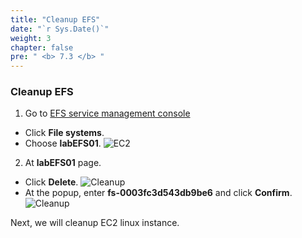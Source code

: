 ```yaml
---
title: "Cleanup EFS"
date: "`r Sys.Date()`"
weight: 3
chapter: false
pre: " <b> 7.3 </b> "
---
```


### Cleanup EFS

1. Go to [EFS service management console](https://console.aws.amazon.com/efs/home)

- Click **File systems**.
- Choose **labEFS01**.
  ![EC2](/workshop-01-wordpress-deployment-on-eks/images/4.configure/ws01-configure13.png)

2. At **labEFS01** page.

- Click **Delete**.
  ![Cleanup](/workshop-01-wordpress-deployment-on-eks/images/7.cleanup/ws01-cleanup06.png)
- At the popup, enter **fs-0003fc3d543db9be6** and click **Confirm**.
  ![Cleanup](/workshop-01-wordpress-deployment-on-eks/images/7.cleanup/ws01-cleanup07.png)

Next, we will cleanup EC2 linux instance.
